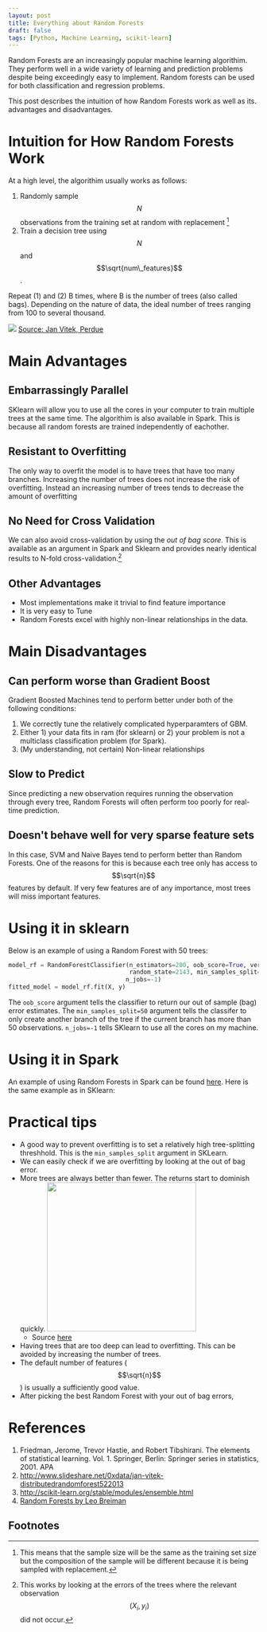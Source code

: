 ```yaml
---
layout: post
title: Everything about Random Forests
draft: false
tags: [Python, Machine Learning, scikit-learn]
---
```


Random Forests are an increasingly popular machine learning algorithim. They perform well in a wide variety of learning and prediction problems despite being exceedingly easy to implement. Random forests can be used for both classification and regression problems.

This post describes the intuition of how Random Forests work as well as its. advantages and disadvantages.

# Intuition for How Random Forests Work

At a high level, the algorithim usually works as follows:

1. Randomly sample $$N$$ observations from the training set at random with replacement [^1]
2. Train a decision tree using $$N$$ and $$\sqrt{num\_features}$$.

Repeat (1) and (2) B times, where B is the number of trees (also called bags). Depending on the nature of data, the ideal number of trees ranging from 100 to several thousand.

![](http://image.slidesharecdn.com/janvitekdistributedrandomforest5-2-2013-130504133205-phpapp02/95/jan-vitek-distributedrandomforest522013-8-638.jpg?cb=1367674437)
[Source: Jan Vitek, Perdue](http://www.slideshare.net/0xdata/jan-vitek-distributedrandomforest522013)

# Main Advantages

## Embarrassingly Parallel

SKlearn will allow you to use all the cores in your computer to train multiple trees at the same time. The algorithim is also available in Spark. This is because all random forests are trained independently of eachother.

## Resistant to Overfitting

The only way to overfit the model is to have trees that have too many branches. Increasing the number of trees does not increase the risk of overfitting. Instead an increasing number of trees tends to decrease the amount of overfitting 

## No Need for Cross Validation

We can also avoid cross-validation by using the *out of bag score*. This is available as an argument in Spark and Sklearn and provides nearly identical results to N-fold cross-validation.[^2]

## Other Advantages
- Most implementations make it trivial to find feature importance
- It is very easy to Tune
- Random Forests excel with highly non-linear relationships in the data.

# Main Disadvantages 

## Can perform worse than Gradient Boost

Gradient Boosted Machines tend to perform better under both of the following conditions:

1. We correctly tune the relatively complicated hyperparamters of GBM. 
2. Either 1) your data fits in ram (for sklearn) or 2) your problem is not a multiclass classification problem (for Spark).
3. (My understanding, not certain) Non-linear relationships 

## Slow to Predict

Since predicting a new observation requires running the observation through every tree, Random Forests will often perform too poorly for real-time prediction.

## Doesn't behave well for very sparse feature sets

In this case, SVM and Naive Bayes tend to perform better than Random Forests. One of the reasons for this is because each tree only has access to $$\sqrt{n}$$ features by default. If very few features are of any importance, most trees will miss important features. 

# Using it in sklearn

Below is an example of using a Random Forest with 50 trees:


```python
model_rf = RandomForestClassifier(n_estimators=200, oob_score=True, verbose=1,
                                  random_state=2143, min_samples_split=50, 
                                 n_jobs=-1)
fitted_model = model_rf.fit(X, y)
```

The `oob_score` argument tells the classifier to return our out of sample (bag) error estimates. The `min_samples_split=50` argument tells the classifer to only create another branch of the tree if the current branch has more than 50 observations. `n_jobs=-1` tells SKlearn to use all the cores on my machine. 

# Using it in Spark

An example of using Random Forests in Spark can be found [here](https://spark.apache.org/docs/latest/mllib-ensembles.html). Here is the same example as in SKlearn:

# Practical tips

- A good way to prevent overfitting is to set a relatively high tree-splitting threshhold. This is the `min_samples_split` argument in SKLearn. 
- We can easily check if we are overfitting by looking at the out of bag error. 
- More trees are always better than fewer. The returns start to dominish quickly. 
    <img src="https://dl.dropboxusercontent.com/u/97258109/Screens/S3580.png" width="300"/>
    - Source [here](http://www.isip.piconepress.com/projects/dpm_inference/html/performance.html)
- Having trees that are too deep can lead to overfitting. This can be avoided by increasing the number of trees. 
- The default number of features ($$\sqrt{n}$$) is usually a sufficiently good value. 
- After picking the best Random Forest with your out of bag errors, 


# References
1. Friedman, Jerome, Trevor Hastie, and Robert Tibshirani. The elements of statistical learning. Vol. 1. Springer, Berlin: Springer series in statistics, 2001.
APA	
2. http://www.slideshare.net/0xdata/jan-vitek-distributedrandomforest522013
3. http://scikit-learn.org/stable/modules/ensemble.html
4. [Random Forests by Leo Breiman](http://download.springer.com/static/pdf/639/art%253A10.1023%252FA%253A1010933404324.pdf?originUrl=http%3A%2F%2Flink.springer.com%2Farticle%2F10.1023%2FA%3A1010933404324&token2=exp=1447688130~acl=%2Fstatic%2Fpdf%2F639%2Fart%25253A10.1023%25252FA%25253A1010933404324.pdf%3ForiginUrl%3Dhttp%253A%252F%252Flink.springer.com%252Farticle%252F10.1023%252FA%253A1010933404324*~hmac=3b7a5a59b9ee6c2c4c500ef943cd2e0725e74621ba10977e4b51c8989b1819c7)


## Footnotes

[^1]: This means that the sample size will be the same as the training set size but the composition of the sample will be different because it is being sampled with replacement. 

[^2]: This works by looking at the errors of the trees where the relevant observation $$(X_i, y_i)$$ did not occur. 